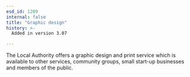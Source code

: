 ```yaml
---
esd_id: 1289
internal: false
title: "Graphic design"
history: >-
  Added in version 3.07

---
```


The Local Authority offers a graphic design and print service which is available to other services, community groups, small start-up businesses and members of the public.

